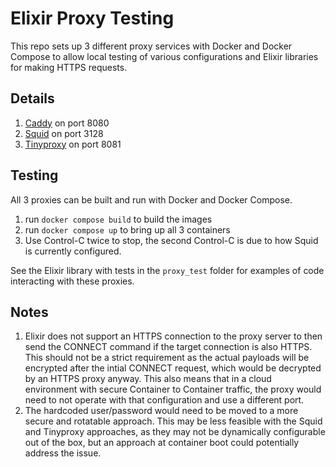 # Elixir Proxy Testing

This repo sets up 3 different proxy services with Docker and Docker Compose to allow local testing of various configurations and Elixir libraries for making HTTPS requests.

## Details

1. [Caddy](https://caddyserver.com/) on port 8080
2. [Squid](https://www.squid-cache.org/) on port 3128
3. [Tinyproxy](http://tinyproxy.github.io/) on port 8081

## Testing

All 3 proxies can be built and run with Docker and Docker Compose.

1. run `docker compose build` to build the images
2. run `docker compose up` to bring up all 3 containers
3. Use Control-C twice to stop, the second Control-C is due to how Squid is currently configured.

See the Elixir library with tests in the `proxy_test` folder for examples of code interacting with these proxies.

## Notes

1. Elixir does not support an HTTPS connection to the proxy server to then send the CONNECT command if the target connection is also HTTPS. This should not be a strict requirement as the actual payloads will be encrypted after the intial CONNECT request, which would be decrypted by an HTTPS proxy anyway. This also means that in a cloud environment with secure Container to Container traffic, the proxy would need to not operate with that configuration and use a different port.
2. The hardcoded user/password would need to be moved to a more secure and rotatable approach. This may be less feasible with the Squid and Tinyproxy approaches, as they may not be dynamically configurable out of the box, but an approach at container boot could potentially address the issue.

